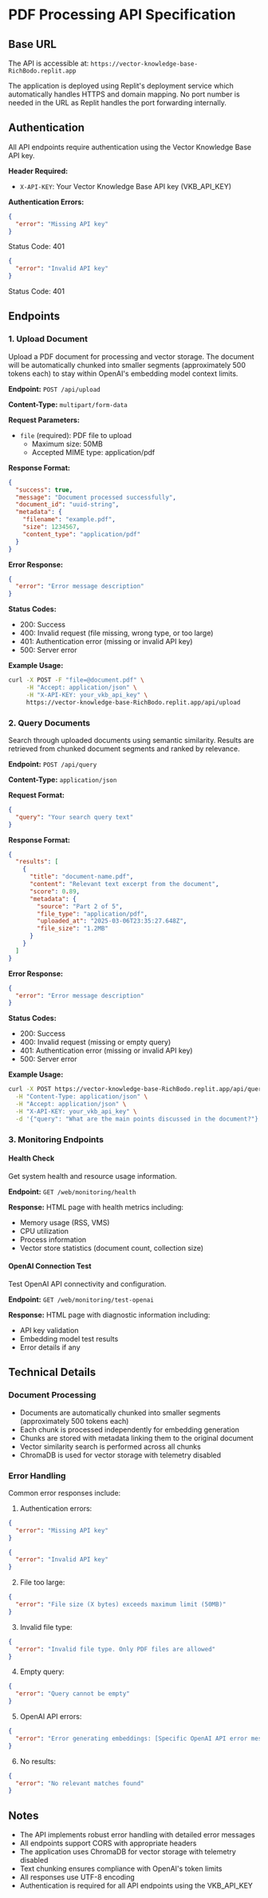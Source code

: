 # PDF Processing API Specification

## Base URL
The API is accessible at: `https://vector-knowledge-base-RichBodo.replit.app`

The application is deployed using Replit's deployment service which automatically handles HTTPS and domain mapping. No port number is needed in the URL as Replit handles the port forwarding internally.

## Authentication
All API endpoints require authentication using the Vector Knowledge Base API key.

**Header Required:**
- `X-API-KEY`: Your Vector Knowledge Base API key (VKB_API_KEY)

**Authentication Errors:**
```json
{
  "error": "Missing API key"
}
```
Status Code: 401

```json
{
  "error": "Invalid API key"
}
```
Status Code: 401

## Endpoints

### 1. Upload Document
Upload a PDF document for processing and vector storage. The document will be automatically chunked into smaller segments (approximately 500 tokens each) to stay within OpenAI's embedding model context limits.

**Endpoint:** `POST /api/upload`

**Content-Type:** `multipart/form-data`

**Request Parameters:**
- `file` (required): PDF file to upload
  - Maximum size: 50MB
  - Accepted MIME type: application/pdf

**Response Format:**
```json
{
  "success": true,
  "message": "Document processed successfully",
  "document_id": "uuid-string",
  "metadata": {
    "filename": "example.pdf",
    "size": 1234567,
    "content_type": "application/pdf"
  }
}
```

**Error Response:**
```json
{
  "error": "Error message description"
}
```

**Status Codes:**
- 200: Success
- 400: Invalid request (file missing, wrong type, or too large)
- 401: Authentication error (missing or invalid API key)
- 500: Server error

**Example Usage:**
```bash
curl -X POST -F "file=@document.pdf" \
     -H "Accept: application/json" \
     -H "X-API-KEY: your_vkb_api_key" \
     https://vector-knowledge-base-RichBodo.replit.app/api/upload
```

### 2. Query Documents
Search through uploaded documents using semantic similarity. Results are retrieved from chunked document segments and ranked by relevance.

**Endpoint:** `POST /api/query`

**Content-Type:** `application/json`

**Request Format:**
```json
{
  "query": "Your search query text"
}
```

**Response Format:**
```json
{
  "results": [
    {
      "title": "document-name.pdf",
      "content": "Relevant text excerpt from the document",
      "score": 0.89,
      "metadata": {
        "source": "Part 2 of 5",
        "file_type": "application/pdf",
        "uploaded_at": "2025-03-06T23:35:27.648Z",
        "file_size": "1.2MB"
      }
    }
  ]
}
```

**Error Response:**
```json
{
  "error": "Error message description"
}
```

**Status Codes:**
- 200: Success
- 400: Invalid request (missing or empty query)
- 401: Authentication error (missing or invalid API key)
- 500: Server error

**Example Usage:**
```bash
curl -X POST https://vector-knowledge-base-RichBodo.replit.app/api/query \
  -H "Content-Type: application/json" \
  -H "Accept: application/json" \
  -H "X-API-KEY: your_vkb_api_key" \
  -d '{"query": "What are the main points discussed in the document?"}'
```

### 3. Monitoring Endpoints

#### Health Check
Get system health and resource usage information.

**Endpoint:** `GET /web/monitoring/health`

**Response:** HTML page with health metrics including:
- Memory usage (RSS, VMS)
- CPU utilization
- Process information
- Vector store statistics (document count, collection size)

#### OpenAI Connection Test
Test OpenAI API connectivity and configuration.

**Endpoint:** `GET /web/monitoring/test-openai`

**Response:** HTML page with diagnostic information including:
- API key validation
- Embedding model test results
- Error details if any

## Technical Details

### Document Processing
- Documents are automatically chunked into smaller segments (approximately 500 tokens each)
- Each chunk is processed independently for embedding generation
- Chunks are stored with metadata linking them to the original document
- Vector similarity search is performed across all chunks
- ChromaDB is used for vector storage with telemetry disabled

### Error Handling

Common error responses include:

1. Authentication errors:
```json
{
  "error": "Missing API key"
}
```
```json
{
  "error": "Invalid API key"
}
```

2. File too large:
```json
{
  "error": "File size (X bytes) exceeds maximum limit (50MB)"
}
```

3. Invalid file type:
```json
{
  "error": "Invalid file type. Only PDF files are allowed"
}
```

4. Empty query:
```json
{
  "error": "Query cannot be empty"
}
```

5. OpenAI API errors:
```json
{
  "error": "Error generating embeddings: [Specific OpenAI API error message]"
}
```

6. No results:
```json
{
  "error": "No relevant matches found"
}
```

## Notes
- The API implements robust error handling with detailed error messages
- All endpoints support CORS with appropriate headers
- The application uses ChromaDB for vector storage with telemetry disabled
- Text chunking ensures compliance with OpenAI's token limits
- All responses use UTF-8 encoding
- Authentication is required for all API endpoints using the VKB_API_KEY